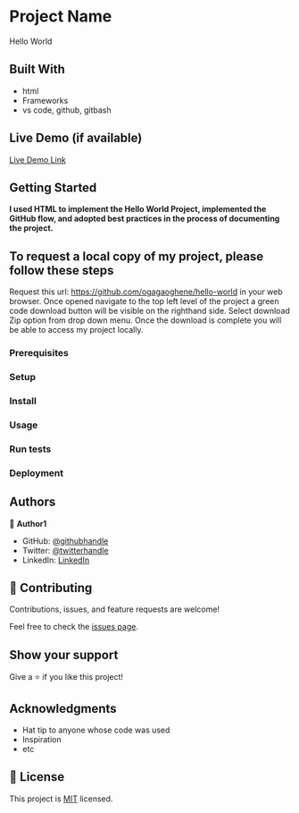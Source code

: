 # Project Name

Hello World

## Built With

- html
- Frameworks
- vs code, github, gitbash

## Live Demo (if available)

[Live Demo Link](https://livedemo.com)


## Getting Started

**I used HTML to implement the Hello World Project, implemented the GitHub flow, and adopted best practices in the process of documenting the project.**


## To request a local copy of my project, please follow these steps
Request this url: https://github.com/ogagaoghene/hello-world in your web browser. Once opened navigate to the top left level of the project a green code download button will be visible on the righthand side. Select download Zip option from drop down menu. Once the download is complete you will be able to access my project locally.

### Prerequisites

### Setup

### Install

### Usage

### Run tests

### Deployment



## Authors

👤 **Author1**

- GitHub: [@githubhandle](https://github.com/ogagaoghene)
- Twitter: [@twitterhandle](https://twitter.com/@esi_ogaga)
- LinkedIn: [LinkedIn](https://linkedin.com/in/linkedinhandle)

## 🤝 Contributing

Contributions, issues, and feature requests are welcome!

Feel free to check the [issues page](../../issues/).

## Show your support

Give a ⭐️ if you like this project!

## Acknowledgments

- Hat tip to anyone whose code was used
- Inspiration
- etc

## 📝 License

This project is [MIT](./MIT.md) licensed.
